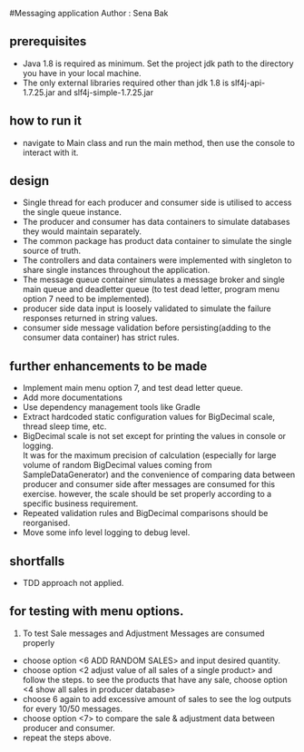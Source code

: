 #Messaging application
Author : Sena Bak

## prerequisites
* Java 1.8 is required as minimum. Set the project jdk path to the directory you have in your local machine. 
* The only external libraries required other than jdk 1.8 is slf4j-api-1.7.25.jar and slf4j-simple-1.7.25.jar

## how to run it
* navigate to Main class and run the main method, then use the console to interact with it. 

## design 
* Single thread for each producer and consumer side is utilised to access the single queue instance. 
* The producer and consumer has data containers to simulate databases they would maintain separately. 
* The common package has product data container to simulate the single source of truth.
* The controllers and data containers were implemented with singleton to share single instances throughout the application.
* The message queue container simulates a message broker and single main queue and deadletter queue (to test dead letter, program menu option 7 need to be implemented).
* producer side data input is loosely validated to simulate the failure responses returned in string values. 
* consumer side message validation before persisting(adding to the consumer data container) has strict rules. 

## further enhancements to be made
* Implement main menu option 7, and test dead letter queue. 
* Add more documentations
* Use dependency management tools like Gradle 
* Extract hardcoded static configuration values for BigDecimal scale, thread sleep time, etc. 
* BigDecimal scale is not set except for printing the values in console or logging.  
It was for the maximum precision of calculation (especially for large volume of random BigDecimal values coming from SampleDataGenerator) 
and the convenience of comparing data between producer and consumer side after messages are consumed for this exercise. 
however, the scale should be set properly according to a specific business requirement.  
* Repeated validation rules and BigDecimal comparisons should be reorganised.
* Move some info level logging to debug level. 

## shortfalls
* TDD approach not applied.

## for testing with menu options.
1.  To test Sale messages and Adjustment Messages are consumed properly
* choose option <6 ADD RANDOM SALES> and input desired quantity.
* choose option <2 adjust value of all sales of a single product> and follow the steps. 
to see the products that have any sale, choose option <4 show all sales in producer database>
* choose 6 again to add excessive amount of sales to see the log outputs for every 10/50 messages.
* choose option <7> to compare the sale & adjustment data between producer and consumer. 
* repeat the steps above. 

 
 
 

